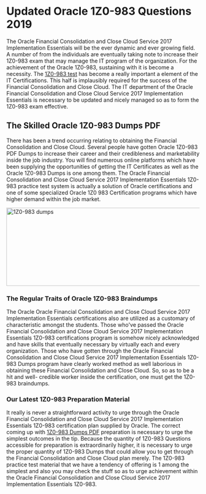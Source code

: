 <h1><strong>Updated Oracle 1Z0-983 Questions 2019</strong></h1>
<p>The Oracle Financial Consolidation and Close Cloud Service 2017 Implementation Essentials will be the ever dynamic and ever growing field. A number of from the individuals are eventually taking note to increase their 1Z0-983 exam that may manage the IT program of the organization. For the achievement of the Oracle 1Z0-983, sustaining with it is become a necessity. The <a href="https://www.securedumps.com/1Z0-983-cheat-sheet.html">1Z0-983 test</a> has become a really important a element of the IT Certifications. This half is implausibly required for the success of the Financial Consolidation and Close Cloud. The IT department of the Oracle Financial Consolidation and Close Cloud Service 2017 Implementation Essentials is necessary to be updated and nicely managed so as to form the 1Z0-983 exam effective.</p>
<h2><strong>The Skilled Oracle 1Z0-983 Dumps PDF</strong></h2>
<p>There has been a trend occurring relating to obtaining the Financial Consolidation and Close Cloud. Several people have gotten Oracle 1Z0-983 PDF Dumps to increase their career and their credibleness and marketability inside the job industry. You will find numerous online platforms which have been supplying the opportunities of getting the IT Certificates as well as the Oracle 1Z0-983 Dumps is one among them. The Oracle Financial Consolidation and Close Cloud Service 2017 Implementation Essentials 1Z0-983 practice test system is actually a solution of Oracle certifications and one of some specialized Oracle 1Z0 983 Certification programs which have higher demand within the job market.</p>
<p><a href="https://www.securedumps.com/1Z0-983-cheat-sheet.html"><img src="https://i.imgur.com/LkNlujf.jpg" alt="1Z0-983 dumps" width="550" height="204" /></a></p>
<h3><strong>The Regular Traits of Oracle 1Z0-983 Braindumps</strong></h3>
<p>The Oracle Oracle Financial Consolidation and Close Cloud Service 2017 Implementation Essentials certifications also are utilized as a customary of characteristic amongst the students. Those who've passed the Oracle Financial Consolidation and Close Cloud Service 2017 Implementation Essentials 1Z0-983 certifications program is somehow nicely acknowledged and have skills that eventually necessary by virtually each and every organization. Those who have gotten through the Oracle Financial Consolidation and Close Cloud Service 2017 Implementation Essentials 1Z0-983 Dumps program have clearly worked method as well laborious in obtaining these Financial Consolidation and Close Cloud. So, so as to be a hit and well- credible worker inside the certification, one must get the 1Z0-983 braindumps.</p>
<h3><strong>Our Latest 1Z0-983 Preparation Material</strong></h3>
<p>It really is never a straightforward activity to urge through the Oracle Financial Consolidation and Close Cloud Service 2017 Implementation Essentials 1Z0-983 certification plan supplied by Oracle. The correct coming up with <a href="https://www.securedumps.com/1Z0-983-cheat-sheet.html">1Z0-983 Dumps PDF</a> preparation is necessary to urge the simplest outcomes in the tip. Because the quantity of 1Z0-983 Questions accessible for preparation is extraordinarily higher, it is necessary to urge the proper quantity of 1Z0-983 Dumps that could allow you to get through the Financial Consolidation and Close Cloud plan merely. The 1Z0-983 practice test material that we have a tendency of offering is 1 among the simplest and also you may check the stuff so as to urge achievement within the Oracle Financial Consolidation and Close Cloud Service 2017 Implementation Essentials 1Z0-983.</p>
